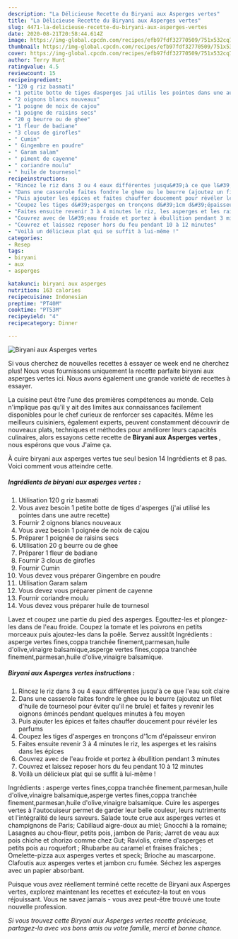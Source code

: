 ```yaml
---
description: "La Délicieuse Recette du Biryani aux Asperges vertes"
title: "La Délicieuse Recette du Biryani aux Asperges vertes"
slug: 4471-la-delicieuse-recette-du-biryani-aux-asperges-vertes
date: 2020-08-21T20:58:44.614Z
image: https://img-global.cpcdn.com/recipes/efb97fdf32770509/751x532cq70/biryani-aux-asperges-vertes-photo-principale-de-la-recette.jpg
thumbnail: https://img-global.cpcdn.com/recipes/efb97fdf32770509/751x532cq70/biryani-aux-asperges-vertes-photo-principale-de-la-recette.jpg
cover: https://img-global.cpcdn.com/recipes/efb97fdf32770509/751x532cq70/biryani-aux-asperges-vertes-photo-principale-de-la-recette.jpg
author: Terry Hunt
ratingvalue: 4.5
reviewcount: 15
recipeingredient:
- "120 g riz basmati"
- "1 petite botte de tiges dasperges jai utilis les pointes dans une autre recette"
- "2 oignons blancs nouveaux"
- "1 poigne de noix de cajou"
- "1 poigne de raisins secs"
- "20 g beurre ou de ghee"
- "1 fleur de badiane"
- "3 clous de girofles"
- " Cumin"
- " Gingembre en poudre"
- " Garam salam"
- " piment de cayenne"
- " coriandre moulu"
- " huile de tournesol"
recipeinstructions:
- "Rincez le riz dans 3 ou 4 eaux différentes jusqu&#39;à ce que l&#39;eau soit claire"
- "Dans une casserole faites fondre le ghee ou le beurre (ajoutez un filet d&#39;huile de tournesol pour éviter qu&#39;il ne brule) et faites y revenir les oignons émincés pendant quelques minutes à feu moyen"
- "Puis ajouter les épices et faites chauffer doucement pour révéler les parfums"
- "Coupez les tiges d&#39;asperges en tronçons d&#39;1cm d&#39;épaisseur environ"
- "Faites ensuite revenir 3 à 4 minutes le riz, les asperges et les raisins dans les épices"
- "Couvrez avec de l&#39;eau froide et portez à ébullition pendant 3 minutes"
- "Couvrez et laissez reposer hors du feu pendant 10 à 12 minutes"
- "Voilà un délicieux plat qui se suffit à lui-même !"
categories:
- Resep
tags:
- biryani
- aux
- asperges

katakunci: biryani aux asperges 
nutrition: 163 calories
recipecuisine: Indonesian
preptime: "PT40M"
cooktime: "PT53M"
recipeyield: "4"
recipecategory: Dinner

---
```



![Biryani aux Asperges vertes](https://img-global.cpcdn.com/recipes/efb97fdf32770509/751x532cq70/biryani-aux-asperges-vertes-photo-principale-de-la-recette.jpg)

Si vous cherchez de nouvelles recettes à essayer ce week end ne cherchez plus! Nous vous fournissons uniquement la recette parfaite biryani aux asperges vertes ici. Nous avons également une grande variété de recettes à essayer.

La cuisine peut être l'une des premières compétences au monde. Cela n'implique pas qu'il y ait des limites aux connaissances facilement disponibles pour le chef curieux de renforcer ses capacités. Même les meilleurs cuisiniers, également experts, peuvent constamment découvrir de nouveaux plats, techniques et méthodes pour améliorer leurs capacités culinaires, alors essayons cette recette de <strong> Biryani aux Asperges vertes </strong>, nous espérons que vous J'aime ça.

<!--inarticleads1-->

À cuire biryani aux asperges vertes tue seul besion 14 Ingrédients et 8 pas. Voici comment vous atteindre cette.

##### Ingrédients de biryani aux asperges vertes :

1. Utilisation 120 g riz basmati
1. Vous avez besoin 1 petite botte de tiges d&#39;asperges (j&#39;ai utilisé les pointes dans une autre recette)
1. Fournir 2 oignons blancs nouveaux
1. Vous avez besoin 1 poignée de noix de cajou
1. Préparer 1 poignée de raisins secs
1. Utilisation 20 g beurre ou de ghee
1. Préparer 1 fleur de badiane
1. Fournir 3 clous de girofles
1. Fournir  Cumin
1. Vous devez vous préparer  Gingembre en poudre
1. Utilisation  Garam salam
1. Vous devez vous préparer  piment de cayenne
1. Fournir  coriandre moulu
1. Vous devez vous préparer  huile de tournesol


Lavez et coupez une partie du pied des asperges. Egouttez-les et plongez-les dans de l&#39;eau froide. Coupez la tomate et les poivrons en petits morceaux puis ajoutez-les dans la poêle. Servez aussitôt Ingrédients : asperge vertes fines,coppa tranchée finement,parmesan,huile d&#39;olive,vinaigre balsamique,asperge vertes fines,coppa tranchée finement,parmesan,huile d&#39;olive,vinaigre balsamique. 

<!--inarticleads2-->

##### Biryani aux Asperges vertes instructions :

1. Rincez le riz dans 3 ou 4 eaux différentes jusqu&#39;à ce que l&#39;eau soit claire
1. Dans une casserole faites fondre le ghee ou le beurre (ajoutez un filet d&#39;huile de tournesol pour éviter qu&#39;il ne brule) et faites y revenir les oignons émincés pendant quelques minutes à feu moyen
1. Puis ajouter les épices et faites chauffer doucement pour révéler les parfums
1. Coupez les tiges d&#39;asperges en tronçons d&#39;1cm d&#39;épaisseur environ
1. Faites ensuite revenir 3 à 4 minutes le riz, les asperges et les raisins dans les épices
1. Couvrez avec de l&#39;eau froide et portez à ébullition pendant 3 minutes
1. Couvrez et laissez reposer hors du feu pendant 10 à 12 minutes
1. Voilà un délicieux plat qui se suffit à lui-même !


Ingrédients : asperge vertes fines,coppa tranchée finement,parmesan,huile d&#39;olive,vinaigre balsamique,asperge vertes fines,coppa tranchée finement,parmesan,huile d&#39;olive,vinaigre balsamique. Cuire les asperges vertes à l&#39;autocuiseur permet de garder leur belle couleur, leurs nutriments et l&#39;intégralité de leurs saveurs. Salade toute crue aux asperges vertes et champignons de Paris; Cabillaud aigre-doux au miel; Gnocchi à la romaine; Lasagnes au chou-fleur, petits pois, jambon de Paris; Jarret de veau aux pois chiche et chorizo comme chez Gut; Raviolis, crème d&#39;asperges et petits pois au roquefort ; Rhubarbe au caramel et fraises fraîches ; Omelette-pizza aux asperges vertes et speck; Brioche au mascarpone. Clafoutis aux asperges vertes et jambon cru fumée. Séchez les asperges avec un papier absorbant. 

<!--inarticleads1-->

<p>
Puisque vous avez réellement terminé cette recette de Biryani aux Asperges vertes, explorez maintenant les recettes et exécutez-la tout en vous réjouissant. Vous ne savez jamais - vous avez peut-être trouvé une toute nouvelle profession.
</p>

<p>
<i>Si vous trouvez cette Biryani aux Asperges vertes recette précieuse, partagez-la avec vos bons amis ou votre famille, merci et bonne chance.</i>
</p>

